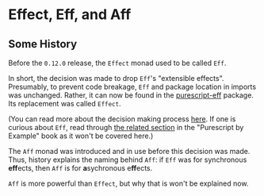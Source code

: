 # Effect, Eff, and Aff

## Some History

Before the `0.12.0` release, the `Effect` monad used to be called `Eff`.

In short, the decision was made to drop `Eff`'s "extensible effects". Presumably, to prevent code breakage, `Eff` and package location in imports was unchanged. Rather, it can now be found in the  [purescript-eff](https://pursuit.purescript.org/packages/purescript-eff/3.2.1) package. Its replacement was called `Effect`.

(You can read more about the decision making process [here](https://purescript-resources.readthedocs.io/en/latest/eff-to-effect.html). If one is curious about `Eff`, read through [the related section](https://leanpub.com/purescript/read#leanpub-auto-the-eff-monad-1) in the "Purescript by Example" book as it won't be covered here.)

The `Aff` monad was introduced and in use before this decision was made. Thus,  history explains the naming behind `Aff`: if `Eff` was for synchronous **eff**ects, then `Aff` is for **a**sychronous e**ff**ects.

`Aff` is more powerful than `Effect`, but why that is won't be explained now. 
